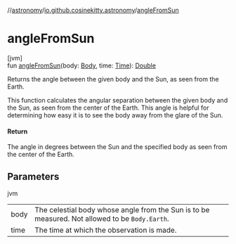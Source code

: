 //[astronomy](../../index.md)/[io.github.cosinekitty.astronomy](index.md)/[angleFromSun](angle-from-sun.md)

# angleFromSun

[jvm]\
fun [angleFromSun](angle-from-sun.md)(body: [Body](-body/index.md), time: [Time](-time/index.md)): [Double](https://kotlinlang.org/api/latest/jvm/stdlib/kotlin/-double/index.html)

Returns the angle between the given body and the Sun, as seen from the Earth.

This function calculates the angular separation between the given body and the Sun, as seen from the center of the Earth. This angle is helpful for determining how easy it is to see the body away from the glare of the Sun.

#### Return

The angle in degrees between the Sun and the specified body as seen from the center of the Earth.

## Parameters

jvm

| | |
|---|---|
| body | The celestial body whose angle from the Sun is to be measured.     Not allowed to be `Body.Earth`. |
| time | The time at which the observation is made. |
